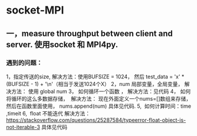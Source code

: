 # socket-MPI

## 一，measure throughput between client and server. 使用socket 和 MPI4py.
### 遇到的问题：
1，指定传送的size, 解决方法：使用BUFSIZE = 1024， 然后 test_data = 'x' * (BUFSIZE - 1) + '\n'（相当于发送1024个X）
2，num 局部变量，全局变量， 解决方法： 使用 global num
3， 如何循环一个函数 ， 解决方法：见代码
4， 如何将循环的这么多数据存储，  解决方法： 现在外面定义一个nums=[]数组来存储，然后在函数里面使用， nums.append(num)  具体见代码.
5,  如何计算时间：time ,timeit
6,  float 不能迭代 解决方法：https://stackoverflow.com/questions/25287584/typeerror-float-object-is-not-iterable-3 具体见代码


